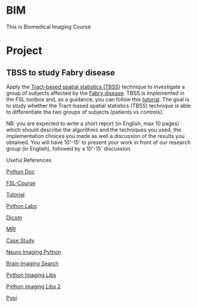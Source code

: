 # BIM
This is Biomedical Imaging Course


# Project

## TBSS to study Fabry disease
Apply the [Tract-based spatial statistics (TBSS)](https://www.sciencedirect.com/science/article/abs/pii/S1053811906001388) technique to investigate a group of subjects affected by the [Fabry disease](https://en.wikipedia.org/wiki/Fabry_disease). TBSS is implemented in the FSL toolbox and, as a guidance, you can follow this [tutorial](https://fsl.fmrib.ox.ac.uk/fsl/fslwiki/TBSS/UserGuide).
The goal is to study whether the Tract-based spatial statistics (TBSS) technique is able to differentiate the two groups of subjects (patients vs controls).



NB: you are expected to write a short report (in English, max 10 pages) which should describe the algorithms and the techniques you used, the implementation choices you made as well a discussion of the results you obtained. You will have 10'-15' to present your work in front of our research group (in English), followed by a 10'-15' discussion.


Useful References

[Python Doc](https://andysbrainbook.readthedocs.io/en/latest/TBSS/TBSS_Course/TBSS_04_TopUpEddy.html)

[FSL-Course](https://www.youtube.com/playlist?list=PLvgasosJnUVl_bt8VbERUyCLU93OG31h_)

[Tutorial](youtube.com/watch?v=4FVGn8vodkc)

[Python Labs](https://www.youtube.com/watch?v=M3ZWfamWrBM)

[Dicom](https://www.youtube.com/playlist?list=PLDSMLK7z8iamI9dF3QXG0bpWhJyAKmgjy)

[MRI](https://www.youtube.com/playlist?list=PLjJWtyuv5yrrVCp-Fq4C2CfwepIZ9n943)

[Case Study](https://www.youtube.com/watch?v=rTEwwkrJ6aI)

[Neuro Imaging Python](https://nipype.readthedocs.io/en/latest/)

[Brain Imaging Search](https://github.com/topics/brain-imaging?l=python)

[Python Imaging Libs](https://pycad.co/the-best-python-libraries-for-medical-imaging/)

[Python imaging Libs 2](https://medium.com/geekculture/a-look-into-the-world-of-medical-imaging-python-libraries-87bace7c1c98)

[Pypi](https://pypi.org/project/MedPy/)
